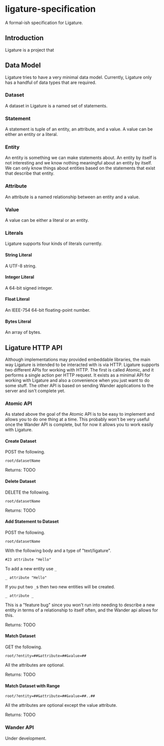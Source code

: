 # ligature-specification
A formal-ish specification for Ligature.

## Introduction
Ligature is a project that 

## Data Model
Ligature tries to have a very minimal data model.
Currently, Ligature only has a handful of data types that are required.

### Dataset
A dataset in Ligature is a named set of statements.

### Statement
A statement is tuple of an entity, an attribute, and a value.
A value can be either an entity or a literal.

### Entity
An entity is something we can make statements about.
An entity by itself is not interesting and we know nothing meaningful about an entity by itself.
We can only know things about entities based on the statements that exist that describe that entity.

### Attribute
An attribute is a named relationship between an entity and a value.

### Value
A value can be either a literal or an entity.

### Literals
Ligature supports four kinds of literals currently.

#### String Literal
A UTF-8 string.

#### Integer Literal
A 64-bit signed integer.

#### Float Literal
An IEEE-754 64-bit floating-point number.

#### Bytes Literal
An array of bytes.

## Ligature HTTP API
Although implementations may provided embeddable libraries,
the main way Ligature is intended to be interacted with is via HTTP.
Ligature supports two different APIs for working with HTTP.
The first is called Atomic, and it performs a single action per HTTP request.
It exists as a minimal API for working with Ligature and also a convenience when you just want to do some stuff.
The other API is based on sending Wander applications to the server and isn't complete yet.

### Atomic API
As stated above the goal of the Atomic API is to be easy to implement and allows you to do one thing at a time.
This probably won't be very useful once the Wander API is complete, but for now it allows you to work easily with Ligature.

#### Create Dataset
POST the following.

`root/datasetName`

Returns:
TODO

#### Delete Dataset
DELETE the following.

`root/datasetName`

Returns:
TODO

#### Add Statement to Dataset
POST the following.

`root/datasetName`

With the following body and a type of "text/ligature".

`#23 attribute "Hello"`

To add a new entity use `_`

`_ attribute "Hello"`

If you put two `_`s then two new entities will be created.

`_ attribute _`

This is a "feature bug" since you won't run into needing to describe a new entity in terms of a relationship
to itself often, and the Wander api allows for this.

Returns:
TODO

#### Match Dataset
GET the following.

`root/?entity=##&attribute=##&value=##`

All the attributes are optional.

Returns:
TODO

#### Match Dataset with Range

`root/?entity=##&attribute=##&value=##..##`

All the attributes are optional except the value attribute.

Returns:
TODO

### Wander API

Under development.
